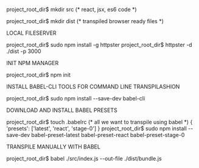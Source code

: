 project_root_dir$ mkdir src			(* react, jsx, es6 code *)

project_root_dir$ mkdir dist		(* transpiled browser ready files *)


LOCAL FILESERVER

project_root_dir$ sudo npm install -g httpster
project_root_dir$ httpster -d ./dist -p 3000


INIT NPM MANAGER

project_root_dir$ npm init


INSTALL BABEL-CLI TOOLS FOR COMMAND LINE TRANSPILASHION

project_root_dir$ sudo npm install --save-dev babel-cli


DOWNLOAD AND INSTALL BABEL PRESETS

project_root_dir$ touch .babelrc	(* all we want to transpile using babel *)
	{ 'presets': ['latest', 'react', 'stage-0'] }
project_root_dir$ sudo npm install --save-dev babel-preset-latest babel-preset-react babel-preset-stage-0


TRANSPILE MANUALLY WITH BABEL

project_root_dir$ babel ./src/index.js --out-file ./dist/bundle.js
